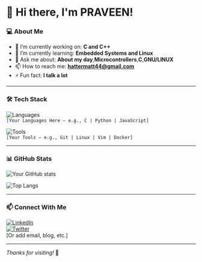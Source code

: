 # 👋 Hi there, I'm PRAVEEN!

### 💻 About Me
- 🔭 I’m currently working on: **C and C++**
- 🌱 I’m currently learning: **Embedded Systems and Linux**
- 💬 Ask me about: **About my day**,**Microcontrollers**,**C**,**GNU/LINUX**
- 📫 How to reach me: **hattermatt44@gmail.com**
- ⚡ Fun fact: **I talk a lot**

---

### 🛠️ Tech Stack
![Languages](https://img.shields.io/badge/-Languages-blue?style=flat-square)  
`[Your Languages Here — e.g., C | Python | JavaScript]`

![Tools](https://img.shields.io/badge/-Tools-green?style=flat-square)  
`[Your Tools — e.g., Git | Linux | Vim | Docker]`

---

### 📊 GitHub Stats
![Your GitHub stats](https://github-readme-stats.vercel.app/api?username=Matthatter693&show_icons=true&hide_border=true&theme=tokyonight)

![Top Langs](https://github-readme-stats.vercel.app/api/top-langs/?username=Matthatter693&layout=compact&theme=tokyonight)

---

### 📫 Connect With Me
[![LinkedIn](https://img.shields.io/badge/-LinkedIn-blue?style=flat-square&logo=linkedin)](https://linkedin.com/in/yourusername)  
[![Twitter](https://img.shields.io/badge/-Twitter-blue?style=flat-square&logo=twitter)](https://twitter.com/yourusername)  
[Or add email, blog, etc.]

---

_Thanks for visiting!_ 🌟

